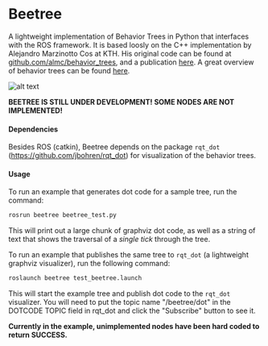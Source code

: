 Beetree
=======

A lightweight implementation of Behavior Trees in Python that interfaces with the ROS framework. It is based loosly on the C++ implementation by Alejandro Marzinotto Cos at KTH.  His original code can be found at [github.com/almc/behavior_trees](www.github.com/almc/behavior_trees), and a publication [here](http://www.csc.kth.se/~almc/pdf/unified_bt_framework.pdf). A great overview of behavior trees can be found [here](http://www.pirobot.org/blog/0030/). 

![alt text](https://raw.githubusercontent.com/futureneer/beetree/master/beetree.png "Example BeeTree behavior tree")


**BEETREE IS STILL UNDER DEVELOPMENT! SOME NODES ARE NOT IMPLEMENTED!**

#### Dependencies
Besides ROS (catkin), Beetree depends on the package `rqt_dot` (https://github.com/jbohren/rqt_dot) for visualization of the behavior trees.

#### Usage
To run an example that generates dot code for a sample tree, run the command:

```bash
rosrun beetree beetree_test.py
```

This will print out a large chunk of graphviz dot code, as well as a string of text that shows the traversal of a _single tick_ through the tree.

To run an example that publishes the same tree to `rqt_dot` (a lightweight graphviz visualizer), run the following command:

```bash
roslaunch beetree test_beetree.launch
```

This will start the example tree and publish dot code to the `rqt_dot` visualizer.  You will need to put the topic name "/beetree/dot" in the DOTCODE TOPIC field in rqt_dot and click the "Subscribe" button to see it.

**Currently in the example, unimplemented nodes have been hard coded to return SUCCESS.**
